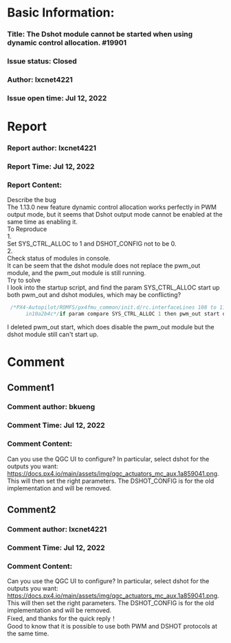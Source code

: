 # Basic Information:
### Title:  The Dshot module cannot be started when using dynamic control allocation. #19901 
### Issue status: Closed
### Author: lxcnet4221
### Issue open time: Jul 12, 2022
# Report
### Report author: lxcnet4221
### Report Time: Jul 12, 2022
### Report Content:   
Describe the bug  
The 1.13.0 new feature dynamic control allocation works perfectly in PWM output mode, but it seems that Dshot output mode cannot be enabled at the same time as enabling it.  
To Reproduce  
1.    
Set SYS_CTRL_ALLOC to 1 and DSHOT_CONFIG not to be 0.      
2.    
Check status of modules in console.      
It can be seem that the dshot module does not replace the pwm_out module, and the pwm_out module is still running.    
Try to solve  
I look into the startup script, and find the param SYS_CTRL_ALLOC start up both pwm_out and dshot modules, which may be conflicting?    
```cpp   
 /*PX4-Autopilot/ROMFS/px4fmu_common/init.d/rc.interfaceLines 108 to 111  
      in10a2b4c*/if param compare SYS_CTRL_ALLOC 1 then pwm_out start dshot start  
```  
I deleted pwm_out start, which does disable the pwm_out module but the dshot module still can't start up.  

# Comment
## Comment1
### Comment author: bkueng
### Comment Time: Jul 12, 2022
### Comment Content:   
Can you use the QGC UI to configure? In particular, select dshot for the outputs you want: https://docs.px4.io/main/assets/img/qgc_actuators_mc_aux.1a859041.png.    
This will then set the right parameters. The DSHOT_CONFIG is for the old implementation and will be removed.  

## Comment2
### Comment author: lxcnet4221
### Comment Time: Jul 12, 2022
### Comment Content:   
    
Can you use the QGC UI to configure? In particular, select dshot for the outputs you want: https://docs.px4.io/main/assets/img/qgc_actuators_mc_aux.1a859041.png. This will then set the right parameters. The DSHOT_CONFIG is for the old implementation and will be removed.    
Fixed, and thanks for the quick reply！    
Good to know that it is possible to use both PWM and DSHOT protocols at the same time.  
